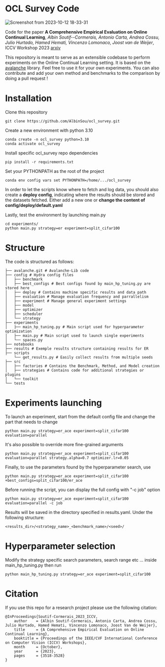 # OCL Survey Code

![Screenshot from 2023-10-12 18-33-31](https://github.com/AlbinSou/ocl_survey/assets/36189710/554aec40-a211-4218-afe1-9937a751eddb)

Code for the paper **A Comprehensive Empirical Evaluation on Online Continual Learning**, *Albin Soutif--Cormerais, Antonio Carta, Andrea Cossu, Julio Hurtado, Hamed Hemati, Vincenzo Lomonaco, Joost van de Weijer*, ICCV Workshop 2023 [arxiv](https://arxiv.org/abs/2308.10328)

This repository is meant to serve as an extensible codebase to perform experiments on the Online Continual Learning setting. It is based on the [avalanche](https://github.com/ContinualAI/avalanche) library. Feel free to use it for your own experiments. You can also contribute and add your own method and benchmarks to the comparison by doing a pull request !

# Installation

Clone this repository

```
git clone https://github.com/AlbinSou/ocl_survey.git
```

Create a new environment with python 3.10

```
conda create -n ocl_survey python=3.10
conda activate ocl_survey
```

Install specific ocl_survey repo dependencies

```
pip install -r requirements.txt
```

Set your PYTHONPATH as the root of the project

```
conda env config vars set PYTHONPATH=/home/.../ocl_survey
```

In order to let the scripts know where to fetch and log data, you should also create a **deploy config**, indicating where the results should be stored and the datasets fetched. Either add a new one or **change the content of config/deploy/default.yaml**

Lastly, test the environment by launching main.py

```
cd experiments/
python main.py strategy=er experiment=split_cifar100
```

# Structure

The code is structured as follows:

```
├── avalanche.git # Avalanche-Lib code
├── config # Hydra config files
│   ├── benchmark
│   ├── best_configs # Best configs found by main_hp_tuning.py are stored here
│   ├── deploy # Contains machine specific results and data path
│   ├── evaluation # Manage evaluation frequency and parrallelism
│   ├── experiment # Manage general experiment settings
│   ├── model
│   ├── optimizer
│   ├── scheduler
│   └── strategy
├── experiments
│   ├── main_hp_tuning.py # Main script used for hyperparameter optimization
│   ├── main.py # Main script used to launch single experiments
│   └── spaces.py
├── notebooks
├── results # Exemple results structure containing results for ER
├── scripts
    └── get_results.py # Easily collect results from multiple seeds
├── src
│   ├── factories # Contains the Benchmark, Method, and Model creation
│   ├── strategies # Contains code for additional strategies or plugins
│   └── toolkit
└── tests
```

# Experiments launching

To launch an experiment, start from the default config file and change the part that needs to change

```
python main.py strategy=er_ace experiment=split_cifar100 evaluation=parallel
```

It's also possible to override more fine-grained arguments

```
python main.py strategy=er_ace experiment=split_cifar100 evaluation=parallel strategy.alpha=0.7 optimizer.lr=0.05
```

Finally, to use the parameters found by the hyperparameter search, use

```
python main.py strategy=er_ace experiment=split_cifar100 +best_configs=split_cifar100/er_ace
```

Before running the script, you can display the full config with "-c job" option

```
python main.py strategy=er_ace experiment=split_cifar100 evaluation=parallel -c job
```

Results will be saved in the directory specified in results.yaml. Under the following structure:

```
<results_dir>/<strategy_name>_<benchmark_name>/<seed>/
```

# Hyperparameter selection

Modify the strategy specific search parameters, search range etc ... inside main_hp_tuning.py then run

```
python main_hp_tuning.py strategy=er_ace experiment=split_cifar100
```

# Citation

If you use this repo for a research project please use the following citation:

```
@InProceedings{Soutif-Cormerais_2023_ICCV,
    author    = {Albin Soutif-Cormerais, Antonio Carta, Andrea Cossu, Julio Hurtado, Hamed Hemati, Vincenzo Lomonaco, Joost Van de Weijer},
    title     = {A Comprehensive Empirical Evaluation on Online Continual Learning},
    booktitle = {Proceedings of the IEEE/CVF International Conference on Computer Vision (ICCV) Workshops},
    month     = {October},
    year      = {2023},
    pages     = {3518-3528}
}
```
